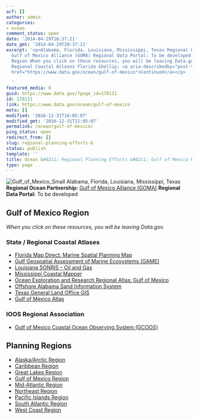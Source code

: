 ```yaml
---
acf: []
author: admin
categories:
- ocean
comment_status: open
date: '2014-04-29T16:37:21'
date_gmt: '2014-04-29T20:37:21'
excerpt: '<p>Alabama, Florida, Louisiana, Mississippi, Texas Regional Ocean Partnership:
  Gulf of Mexico Alliance (GOMA) Regional Data Portal: To be developed Gulf of Mexico
  Region When you click on these resources, you will be leaving Data.gov. State /
  Regional Coastal Atlases Florida &hellip; <a aria-describedby="post-title-170111"
  href="https://www.data.gov/ocean/gulf-of-mexico">Continued</a></p>

  '
featured_media: 0
guid: https://www.data.gov/?page_id=170111
id: 170111
link: https://www.data.gov/ocean/gulf-of-mexico
meta: []
modified: '2016-12-31T16:05:07'
modified_gmt: '2016-12-31T21:05:07'
permalink: /ocean/gulf-of-mexico/
ping_status: open
redirect_from: []
slug: regional-planning-efforts-6
status: publish
template: ''
title: Ocean &#8211; Regional Planning Efforts &#8211; Gulf of Mexico Region
type: page
---
```




![Gulf_of_Mexico_Small](https://s3.amazonaws.com/bsp-ocsit-prod-east-appdata/datagov/wordpress/2014/04/Gulf_of_Mexico_Small.jpg)
Alabama, Florida, Louisiana, Mississippi, Texas
**Regional Ocean Partnership:** [Gulf of Mexico Alliance (GOMA)](http://gulfofmexicoalliance.org/)
**Regional Data Portal:** To be developed



Gulf of Mexico Region
---------------------



*When you click on these resources, you will be leaving Data.gov.*


### State / Regional Coastal Atlases



* [Florida Map Direct: Marine Spatial Planning Map](http://ca.dep.state.fl.us/mapdirect/?focus=oceandata)
* [Gulf Geospatial Assessment of Marine Ecosystems (GAME)](http://myfwc.com/research/gis/game/gulf/)
* [Louisiana SONRIS – Oil and Gas](http://sonris-www.dnr.state.la.us/gis/agsweb/IE/JSViewer/index.html?TemplateID=181)
* [Mississippi Coastal Mapper](http://www.dmr.state.ms.us/ims/ims-disclaimer.htm)
* [Ocean Exploration and Research Regional Atlas: Gulf of Mexico](http://www.dmr.state.ms.us/ims/ims-disclaimer.htm)
* [Offshore Alabama Sand Information System](http://www.ogb.state.al.us/OASIS_WEB/)
* [Texas General Land Office GIS](http://www.glo.texas.gov/GLO/agency-administration/gis/gis-data.html)
* [Gulf of Mexico Atlas](http://gulfatlas.noaa.gov/)



### IOOS Regional Association



* [Gulf of Mexico Coastal Ocean Observing System (GCOOS)](http://gcoos.org/)










Planning Regions
----------------




* [Alaska/Arctic Region](/ocean/page/regional-planning/alaska-arctic "Permanent Link to Alaska/Arctic Region")
* [Caribbean Region](/ocean/page/regional-planning/caribbean "Permanent Link to Caribbean Region")
* [Great Lakes Region](/ocean/page/regional-planning/great-lakes "Permanent Link to Great Lakes Region")
* [Gulf of Mexico Region](/ocean/page/regional-planning/gulf-of-mexico "Permanent Link to Gulf of Mexico Region")
* [Mid-Atlantic Region](/ocean/page/regional-planning/mid-atlantic "Permanent Link to Mid-Atlantic Region")
* [Northeast Region](/ocean/page/regional-planning/northeast "Permanent Link to Northeast Region")
* [Pacific Islands Region](/ocean/page/regional-planning/pacific-islands "Permanent Link to Pacific Islands Region")
* [South Atlantic Region](/ocean/page/regional-planning/south-atlantic "Permanent Link to South Atlantic Region")
* [West Coast Region](/ocean/page/regional-planning/west-coast "Permanent Link to West Coast Region")








